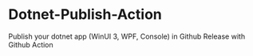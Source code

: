 # Dotnet-Publish-Action
Publish your dotnet app (WinUI 3, WPF, Console) in Github Release with Github Action
